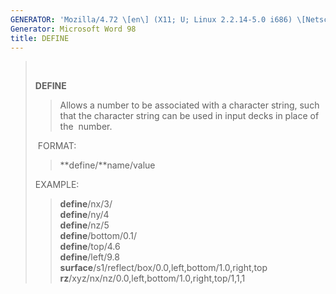 ```yaml
---
GENERATOR: 'Mozilla/4.72 \[en\] (X11; U; Linux 2.2.14-5.0 i686) \[Netscape\]'
Generator: Microsoft Word 98
title: DEFINE
---
```


>  
>
> **DEFINE**
>
> > Allows a number to be associated with a character string, such that
> > the character string can be used in input decks in place of the 
> > number.
>
>  FORMAT:
>
> > **define/**name/value
>
> EXAMPLE:
>
> > **define**/nx/3/\
> > **define**/ny/4\
> > **define**/nz/5\
> > **define**/bottom/0.1/\
> > **define**/top/4.6\
> > **define**/left/9.8\
> > **surface**/s1/reflect/box/0.0,left,bottom/1.0,right,top\
> > **rz**/xyz/nx/nz/0.0,left,bottom/1.0,right,top/1,1,1
